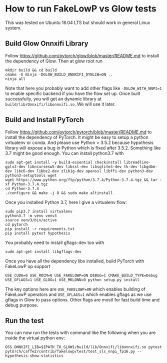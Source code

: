 # How to run FakeLowP vs Glow tests
This was tested on Ubuntu 16.04 LTS but should work in general Linux system.

## Build Glow Onnxifi Library
Follow https://github.com/pytorch/glow/blob/master/README.md to install the dependency of Glow. Then at glow root run
```
mkdir build && cd build
cmake -G Ninja -DGLOW_BUILD_ONNXIFI_DYNLIB=ON ..
ninja all
```
Note that here you probably want to add other flags like `-DGLOW_WITH_NNPI=1` to enable specific backend if you have the flow set up.
Once built successfully, you will get an dynamic library at `build/lib/Onnxifi/libonnxifi.so`. We will use it later.

## Build and Install PyTorch
Follow https://github.com/pytorch/pytorch/blob/master/README.md to install the dependency of PyTorch. It might be easy to 
setup a python virtualenv or conda. And please use Python > 3.5.2 because hypothesis library will expose a bug in Python which 
is fixed after 3.5.2. Something like 3.7 might be good enough. You can install python3.7 with
```
sudo apt-get install -y build-essential checkinstall libreadline-gplv2-dev libncursesw5-dev libssl-dev libsqlite3-dev tk-dev libgdbm-dev libc6-dev libbz2-dev zlib1g-dev openssl libffi-dev python3-dev python3-setuptools wget
wget https://www.python.org/ftp/python/3.7.4/Python-3.7.4.tgz && tar -xf Python-3.7.4.tgz
cd Python-3.7.4
./configure && make -j 8 && sudo make altinstall
```

Once you installed Python 3.7, here I give a virtualenv flow:
```
sudo pip3.7 install virtualenv
python3.7 -m venv venv3
source venv3/bin/active
cd pytorch
pip install -r requirements.txt
pip install pytest hypothesis
```
You probably need to install gflags-dev too with
```
sudo apt-get install libgflags-dev
```

Once you have all the dependency libs installed, build PyTorch with FakeLowP op support
```
USE_CUDA=0 USE_ROCM=0 USE_FAKELOWP=ON DEBUG=1 CMAKE_BUILD_TYPE=Debug USE_GFLAGS=1 USE_GLOG=1 USE_MKLDNN=0 python setup.py install
```
The key options here are `USE_FAKELOWP=ON` which enables building of FakeLowP operators and `USE_GFLAGS=1` which enables gflags as we 
use gflags in Glow to pass options. Other flags are mostl for fast build time and debug purpose. 

## Run the test
You can now run the tests with command like the following  when you are inside the virtual python env:
```
OSS_ONNXIFI_LIB=${PATH_TO_GLOW}/build/lib/Onnxifi/libonnxifi.so pytest pytorch/caffe2/contrib/fakelowp/test/test_sls_nnpi_fp16.py --hypothesis-show-statistics
```

